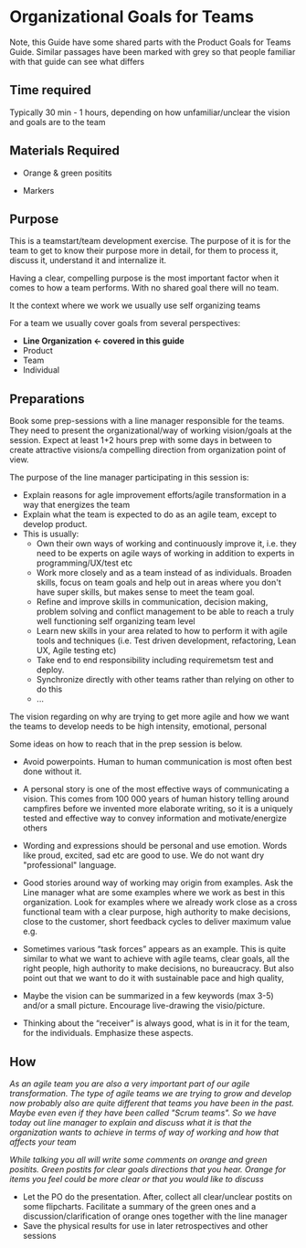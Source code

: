 # Organizational Goals for Teams

Note, this Guide have some shared parts with the Product Goals for Teams Guide. Similar passages have been marked with grey so that people familiar with that guide can see what differs

## Time required

Typically 30 min - 1 hours, depending on how unfamiliar/unclear the vision and goals are to the team

## Materials Required

  * Orange & green positits

  * Markers

## Purpose

   This is a teamstart/team development exercise. The purpose of it is for the team to get to know their purpose more in detail, for them to process it, discuss it, understand it and internalize it.

   Having a clear, compelling purpose is the most important factor when it comes to how a team performs. With no shared goal there will no team.

   It the context where we work we usually use self organizing teams
 
   For a team we usually cover goals from several perspectives:

   *   **Line Organization &lt;- covered in this guide**
   *   Product
   *   Team
   *   Individual

## Preparations

Book some prep-sessions with a line manager responsible for the teams. They need to present the organizational/way of working vision/goals at the session. Expect at least 1+2 hours prep with some days in between to create attractive visions/a compelling direction from organization point of view.

The purpose of the line manager participating in this session is:

-  Explain reasons for agle improvement efforts/agile transformation in a way that energizes the team 
-  Explain what the team is expected to do as an agile team, except to develop product. 
- This is usually:
  - Own their own ways of working and continuously improve it, i.e. they need to be experts on agile ways of working in addition to experts in programming/UX/test etc
  - Work more closely and as a team instead of as individuals. Broaden skills, focus on team goals and help out in areas where you don't have super skills, but makes sense to meet the team goal.
  - Refine and improve skills in communication, decision making, problem solving and conflict management to be able to reach a truly well functioning self organizing team level
  - Learn new skills in your area related to how to perform it with agile tools and techniques (i.e. Test driven development, refactoring, Lean UX, Agile testing etc)
  - Take end to end responsibility including requiremetsm test and deploy.
  - Synchronize directly with other teams rather than relying on other to do this
  - ...


The vision regarding on why are trying to get more agile and how we want the teams to develop needs to be high intensity, emotional, personal

Some ideas on how to reach that in the prep session is below.

  - Avoid powerpoints. Human to human communication is most often best done without it.
  - A personal story is one of the most effective ways of communicating a vision. This comes from 100 000 years of human history telling around campfires before we invented more elaborate writing, so it is a uniquely tested and effective way to convey information and motivate/energize others
  - Wording and expressions should be personal and use emotion. Words like proud, excited, sad etc are good to use. We do not want dry "professional" language.
  - Good stories around way of working may origin from examples. Ask the Line manager what are some examples where we work as best in this organization. Look for examples where we already work close as a cross functional team with a clear purpose, high authority to make decisions, close to the customer, short feedback cycles to deliver maximum value e.g.

  - Sometimes various “task forces” appears as an example. This is quite similar to what we want to achieve with agile teams, clear goals, all the right people, high authority to make decisions, no bureaucracy. But also point out that we want to do it with sustainable pace and high quality,
  - Maybe the vision can be summarized in a few keywords (max 3-5) and/or a small picture. Encourage live-drawing the visio/picture.
  - Thinking about the “receiver” is always good, what is in it for the team, for the individuals. Emphasize these aspects.

## How

  *As an agile team you are also a very important part of our agile transformation. The type of agile teams we are trying to grow and develop now probably also are quite different that teams you have been in the past. Maybe even even if they have been called "Scrum teams". So we have today out line manager to explain and discuss what it is that the organization wants to achieve in terms of way of working and how that affects your team*

  *While talking you all will write some comments on orange and green positits. Green postits for clear goals directions that you hear. Orange for items you feel could be more clear or that you would like to discuss*

  - Let the PO do the presentation. After, collect all clear/unclear postits on some flipcharts. Facilitate a summary of the green ones and a discussion/clarification of orange ones together with the line manager
  - Save the physical results for use in later retrospectives and other sessions
